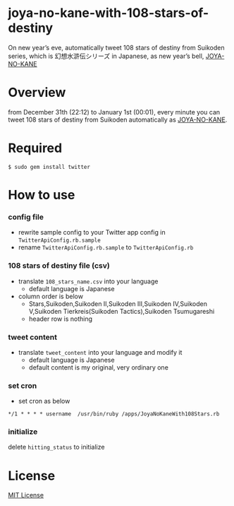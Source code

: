 # joya-no-kane-with-108-stars-of-destiny
On new year’s eve, automatically tweet 108 stars of destiny from Suikoden series, which is 幻想水滸伝シリーズ in Japanese, as new year’s bell, [JOYA-NO-KANE](https://ja.wikipedia.org/wiki/%E9%99%A4%E5%A4%9C%E3%81%AE%E9%90%98)

# Overview
from December 31th (22:12) to January 1st (00:01), every minute you can tweet 108 stars of destiny from Suikoden automatically as [JOYA-NO-KANE](https://ja.wikipedia.org/wiki/%E9%99%A4%E5%A4%9C%E3%81%AE%E9%90%98).

# Required

```
$ sudo gem install twitter
```

# How to use

### config file
- rewrite sample config to your Twitter app config in `TwitterApiConfig.rb.sample`
- rename `TwitterApiConfig.rb.sample` to `TwitterApiConfig.rb`

### 108 stars of destiny file (csv)
- translate `108_stars_name.csv` into your language
    - default language is Japanese
- column order is below
    - Stars,Suikoden,Suikoden II,Suikoden III,Suikoden IV,Suikoden V,Suikoden Tierkreis(Suikoden Tactics),Suikoden Tsumugareshi
    - header row is nothing

### tweet content
- translate `tweet_content` into your language and modify it
    - default language is Japanese
    - default content is my original, very ordinary one

### set cron
- set cron as below

```
*/1 * * * * username  /usr/bin/ruby /apps/JoyaNoKaneWith108Stars.rb
```

### initialize
delete `hitting_status` to initialize 

# License
[MIT License](/LICENSE)
